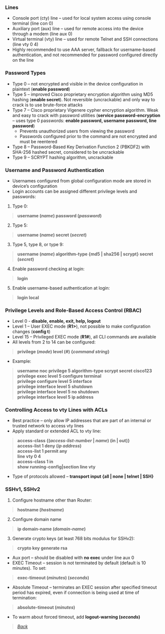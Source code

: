 ### Lines
* Console port (cty) line – used for local system access using console terminal (line con 0)  
* Auxiliary port (aux) line – used for remote access into the device through a modem (line aux 0)  
* Virtual terminal (vty) line – used for remote Telnet and SSH connections (line vty 0 4)  
* Highly recommended to use AAA server, fallback for username-based authentication, and not recommended for password configured directly on the line  


### Password Types
* Type 0 – not encrypted and visible in the device configuration in plaintext (**enable password**)
* Type 5 – improved Cisco proprietary encryption algorithm using MD5 hashing (**enable secret**). Not reversible (uncrackable) and only way to crack is to use brute-force attacks
* Type 7 – Cisco proprietary Vigenere cypher encryption algorithm. Weak and easy to crack with password utilities (**service password-encryption** – uses type 0 passwords: **enable password, username password, line password**)
  * Prevents unauthorized users from viewing the password
  * Passwords configured prior to the command are not encrypted and must be reentered
*  Type 8 – Password-Based Key Derivation Function 2 (PBKDF2) with SHA-256 hashed secret, considered to be uncrackable
*  Type 9 – SCRYPT hashing algorithm, uncrackable


### Username and Password Authentication  
* Usernames configured from global configuration mode are stored in device’s configuration  
* Login accounts can be assigned different privilege levels and passwords:  
1. Type 0:  
> **username (*name*) password (*password*)**  
2. Type 5:  
> **username (*name*) secret (*secret*)**  
3. Type 5, type 8, or type 9:  
> **username (*name*) algorithm-type {md5 | sha256 | scrypt} secret (*secret*)**  
4. Enable password checking at login:  
> **login**  
5. Enable username-based authentication at login:  
> **login local**   


### Privilege Levels and Role-Based Access Control (RBAC)  
* Level 0 - **disable, enable, exit, help, logout**  
* Level 1 – User EXEC mode (**R1>**), not possible to make configuration changes (**config t**)  
* Level 15 – Privileged EXEC mode (**R1#**), all CLI commands are available  
* All levels from 2 to 14 can be configured:  
> **privilege (*mode*) level (*#*) {*command string*}**  
* Example:  
> **username noc privilege 5 algorithm-type scrypt secret cisco123**  
> **privilege exec level 5 configure terminal**  
> **privilege configure level 5 interface**  
> **privilege interface level 5 shutdown**  
> **privilege interface level 5 no shutdown**  
> **privilege interface level 5 ip address**  


### Controlling Access to vty Lines with ACLs  
* Best practice – only allow IP addresses that are part of an internal or trusted network to access vty lines
* Apply standard or extended ACL to vty line:  
> **access-class {(*access-list-number* | *name*) (in | out)}**  
> **access-list 1 deny (*ip address*)**  
> **access-list 1 permit any**  
> **line vty 0 4**  
> **access-class 1 in**  
> **show running-config|section line vty**  
* Type of protocols allowed – **transport input {all | none | telnet | SSH}**  


### SSHv1, SSHv2  
1. Configure hostname other than Router:  
> **hostname (*hostname*)**  
2. Configure domain name  
> **ip domain-name (*domain-name*)**  
3. Generate crypto keys (at least 768 bits modulus for SSHv2):  
> **crypto key generate rsa**  
* Aux port – should be disabled with **no exec** under line aux 0  
* EXEC Timeout – session is not terminated by default (default is 10 minutes). To set:  
> **exec-timeout (*minutes*) (*seconds*)**  
* Absolute Timeout – terminates an EXEC session after specified timeout period has expired, even if connection is being used at time of termination:  
> **absolute-timeout (*minutes*)**  
* To warm about forced timeout, add **logout-warning (*seconds*)**  


> *[Back](https://github.com/network-dluong/CCNP-ENCOR/tree/5.0-Security)*  
